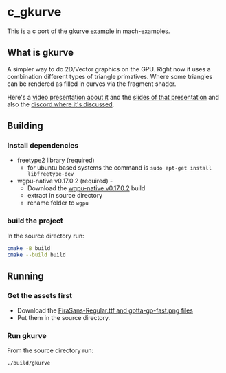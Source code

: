 # c_gkurve
This is a c port of the [gkurve example](https://github.com/hexops/mach-examples/tree/main/examples/gkurve) in mach-examples. 
## What is gkurve
A simpler way to do 2D/Vector graphics on the GPU. Right now it uses a combination different types of triangle primatives. Where some triangles can be rendered as filled in curves via the fragment shader.

Here's a [video presentation about it](https://www.youtube.com/watch?v=QTybQ-5MlrE) and the [slides of that presentation](https://docs.google.com/presentation/d/1IY-05VHPuUfS3e22D-BorDh8HMz14i6cLcddAGAhUZo) and also the [discord where it's discussed](https://discord.com/channels/996677443681267802/1150498877338828832/1153338351672373359).
## Building
### Install dependencies
* freetype2 library (required)
    * for ubuntu based systems the command is `sudo apt-get install libfreetype-dev`
* wgpu-native v0.17.0.2 (required) -
    * Download the [wgpu-native v0.17.0.2](https://github.com/gfx-rs/wgpu-native/releases/tag/v0.17.0.2) build
    * extract in source directory 
    * rename folder to `wgpu`

### build the project
In the source directory run:
```sh
cmake -B build
cmake --build build
```
## Running

### Get the assets first
* Download the [FiraSans-Regular.ttf and gotta-go-fast.png files](https://github.com/bobajeff/c_gkurve_assets)
* Put them in the source directory.
### Run gkurve
From the source directory run:
```sh
./build/gkurve
```
